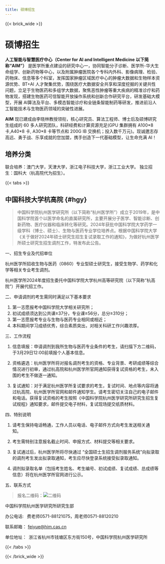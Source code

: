 ```yaml
---
title: 硕博招生
---
```


{{< brick_wide >}}


# 硕博招生

<!-- {{< breadcrumbs >}} -->

**人工智能与智慧医疗中心（Center for AI and Intelligent Medicine 以下简称“AIM”）** 是医学所重点建设的研究中心一，协同智能分子诊断、医学所-华大生命组学、创新药物等中心，以及附属肿瘤医院各个专科内外科、影像病理、检验、药物床、信息等多个科室，发挥国家肿瘤区域医疗中心的肿瘤大数据和生物样本资源优势、BT+AI 人才聚集优势，围绕医疗大数据安全共享和深度挖掘的关键共性问题，立足于生物医药和多组学大数据，聚焦恶性肿瘤等重大疾病的精准诊疗和药物发现，搭建生物医药可信智能开放操作系统和创新合作研究平台，研发基础大模型，开展 AI算法及平台、多模态智能诊疗和全链条智能制药等研发，推进前沿人工智能技术与生物医药领域的突破性进展。

**AIM** 现已建成由李晓林教授领衔，核心研究员、算法工程师、博士后及硕博研究生组成的 60 多人研究团队，科研经费和计算资源充足(GPU 集群拥有 A100\*8 卡,A40\*8 卡, A30\*8 卡等节点和 200G IB 交换机；投入数千万元)。现诚邀志存高远、勇于战、乐享成就的您加盟，携手创造下一代基础模型，让生命充满 AI！

## 培养分类

联合培养：澳门大学，天津大学，浙江电子科技大学，浙江工业大学。
独立招生：国科大（杭高院代为招生）。

{{< tabs >}}

## 中国科技大学杭高院 {#hgy}

> 中国科学院杭州医学研究所（以下简称“杭州医学所”）成立于2019年，是中国科学院首个以医学命名的直属研究所，主要开展分子医学、智能诊断、创新药物、医疗仪器和临床转化等研究。2024年获批中国科学院大学药学一级学科（博士、硕士）、生物与医药专业学位培养点。根据中国科学院大学《关于做好2024年硕士研究生招生复试录取工作的通知》，为做好杭州医学所硕士研究生招生调剂工作，特发布此公告。

一、招生专业及代招单位

杭州医学所招收生物与医药（0860）专业型硕士研究生，接受生物学、药学和化学等相关专业考生调剂。

杭州医学所2024年度招生委托中国科学院大学杭州高等研究院（以下简称“杭高院”）开展代招工作。

二、申请调剂的考生需同时满足以下基本要求

1. 第一志愿报考中国科学院大学相关研究所；
2. 初试成绩须达到公共课≥37分，专业课≥56分，总分≥310分；
3. 第一志愿报考专业与生物与医药专业相同或相近；
4. 本科期间学习成绩优秀，综合素质突出，对相关科研工作兴趣浓厚。  

三、工作流程

1. 信息填报：申请调剂到我所生物与医药专业条件的考生，请扫描下方二维码，于3月29日12:00前填报个人基本信息。

2. 资格遴选：杭州医学所将对报名调剂考生的资格、专业背景、考研成绩等综合情况进行初审，通过杭高院和杭州医学所官网通知获得复试资格的考生，未入围的考生不做逐一通知。

3. 复试通知：对于满足杭州医学所复试要求的考生，复试时间、地点等内容将通过杭高院、杭州医学所官网和邮件通知学生。请考生密切关注自己的电子邮件和电话。获得复试资格的考生按照《中国科学院杭州医学研究所研究生招生复试规程》通知要求，邮件提交电子材料，复试现场提交纸质材料。

四、特别说明  

1. 请考生保持电话畅通，工作人员以电话、电子邮件方式向考生发送相关通知。 
   
2. 考生需特别注意报名截止时间、申报方式、材料提交等相关要求。
   
3. 复试通过后，杭州医学所将尽快通过 “全国硕士生招生调剂服务系统”向拟录取的调剂考生发出拟录取通知，考生应尽快登录系统接受拟录取通知。
   
4. 调剂拟录取名单（包括考生姓名、考生编号、初试成绩、复试成绩、总成绩等信息）将在杭州医学所官网进行公示。 

五、联系方式

> 报名二维码：![二维码](/uploads/hgy.png)


中国科学院杭州医学研究所研究生部

办公电话:  费老师0571-88121075，周老师0571-88120210

联系邮箱： feiyue@him.cas.cn 

单位地址： 浙江省杭州市钱塘区东方街150号，中国科学院杭州医学研究所

{{< /tabs >}}

{{< /brick_wide >}}